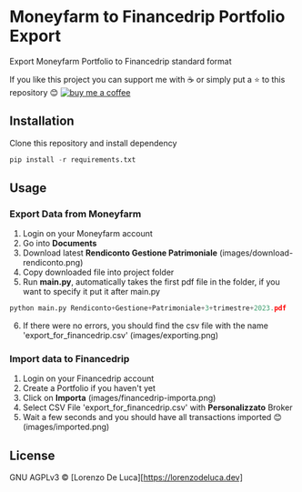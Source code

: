 # Moneyfarm to Financedrip Portfolio Export
Export Moneyfarm Portfolio to Financedrip standard format

If you like this project you can support me with :coffee: or simply put a :star: to this repository :blush:
[![buy me a coffee](https://img.shields.io/badge/support-buymeacoffee-222222.svg?style=flat-square)](https://www.buymeacoffee.com/lorenzodeluca)

## Installation

Clone this repository and install dependency
```python
pip install -r requirements.txt 
```
## Usage

### Export Data from Moneyfarm
1. Login on your Moneyfarm account
2. Go into **Documents** 
3. Download latest **Rendiconto Gestione Patrimoniale** (images/download-rendiconto.png)
4. Copy downloaded file into project folder
5. Run **main.py**, automatically takes the first pdf file in the folder, if you want to specify it put it after main.py
  ```python
python main.py Rendiconto+Gestione+Patrimoniale+3+trimestre+2023.pdf
```
6. If there were no errors, you should find the csv file with the name 'export_for_financedrip.csv'
(images/exporting.png)

### Import data to Financedrip
1. Login on your Financedrip account
2. Create a Portfolio if you haven't yet
3. Click on **Importa** (images/financedrip-importa.png)
4. Select CSV File 'export_for_financedrip.csv' with **Personalizzato** Broker
5. Wait a few seconds and you should have all transactions imported :blush:  (images/imported.png)

## License
GNU AGPLv3 © [Lorenzo De Luca][https://lorenzodeluca.dev]